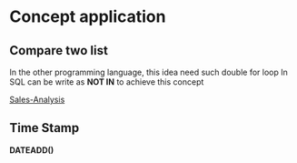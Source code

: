 # Concept application
## Compare two list
In the other programming language, this idea need such double for loop
In SQL can be write  as **NOT IN** to achieve this concept

[Sales-Analysis]([https://leetcode.com/problems/sales-analysis-ii/](https://leetcode.com/problems/sales-analysis-ii/))

## Time Stamp
**DATEADD()**

<!--stackedit_data:
eyJoaXN0b3J5IjpbMTIzNDcyODYyNywxNzQyNTIyNTk5XX0=
-->